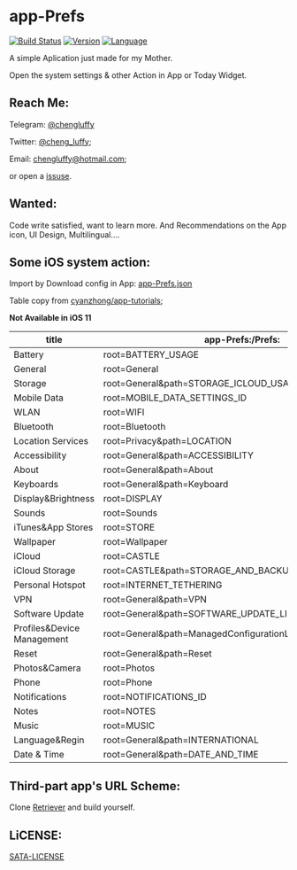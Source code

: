 # app-Prefs

[![Build Status](https://travis-ci.org/ChengLuffy/app-Prefs.svg?branch=master)](https://travis-ci.org/ChengLuffy/app-Prefs)
[![Version](https://img.shields.io/badge/version-1.1.12-blue.svg)](https://github.com/ChengLuffy/app-Prefs/releases)
[![Language](https://img.shields.io/badge/language-swift-orange.svg)](https://github.com/ChengLuffy/app-Prefs/releases)

A simple Aplication just made for my Mother.

Open the system settings & other Action in App or Today Widget.

Reach Me:
---
Telegram: [@chengluffy][7b563c9c]

  [7b563c9c]: https://t.me/chengluffy "telegram"

Twitter: [@cheng_luffy][72cd2a67];

Email: chengluffy@hotmail.com;

or open a [issuse][bd5c1ab9].

  [72cd2a67]: https://twitter.com/cheng_luffy "Twitter"
  [bd5c1ab9]: https://github.com/ChengLuffy/app-Prefs/issues "Issuses"

Wanted:
---
Code write satisfied, want to learn more.
And Recommendations on the App icon, UI Design, Multilingual....

Some iOS system action:
---
Import by Download config in App: [app-Prefs.json][d77a6d2d]

  [d77a6d2d]: https://raw.githubusercontent.com/ChengLuffy/app-Prefs/master/app-Prefs.json "Github"

Table copy from [cyanzhong/app-tutorials][0fc9be18];

**Not Available in iOS 11**

  [0fc9be18]: https://github.com/cyanzhong/app-tutorials/blob/master/schemes.md "Github"

title|app-Prefs:/Prefs:
---|---
Battery | root=BATTERY_USAGE
General | root=General
Storage | root=General&path=STORAGE_ICLOUD_USAGE/DEVICE_STORAGE
Mobile Data | root=MOBILE_DATA_SETTINGS_ID
WLAN | root=WIFI
Bluetooth | root=Bluetooth
Location Services | root=Privacy&path=LOCATION
Accessibility | root=General&path=ACCESSIBILITY
About | root=General&path=About
Keyboards | root=General&path=Keyboard
Display&Brightness | root=DISPLAY
Sounds | root=Sounds
iTunes&App Stores | root=STORE
Wallpaper | root=Wallpaper
iCloud| root=CASTLE
iCloud Storage | root=CASTLE&path=STORAGE_AND_BACKUP
Personal Hotspot | root=INTERNET_TETHERING
VPN| root=General&path=VPN
Software Update | root=General&path=SOFTWARE_UPDATE_LINK
Profiles&Device Management | root=General&path=ManagedConfigurationList
Reset | root=General&path=Reset
Photos&Camera | root=Photos
Phone | root=Phone
Notifications | root=NOTIFICATIONS_ID
Notes | root=NOTES
Music | root=MUSIC
Language&Regin | root=General&path=INTERNATIONAL
Date & Time | root=General&path=DATE_AND_TIME

Third-part app's URL Scheme:
---
Clone [Retriever][734dead3] and build yourself.

  [734dead3]: https://github.com/cyanzhong/Retriever "Github"

LiCENSE:
---
[SATA-LICENSE][cfde3584]

  [cfde3584]: https://github.com/ChengLuffy/app-Prefs/blob/master/LICENSE "sata"
